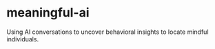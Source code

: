 # meaningful-ai
Using AI conversations to uncover behavioral insights to locate mindful individuals.
